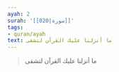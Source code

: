 ```yaml
---
ayah: 2
surah: '[[020|سورة]]'
tags:
- quran/ayah
text: ما أنزلنا عليك القرآن لتشقى
---
```

> ما أنزلنا عليك القرآن لتشقى

